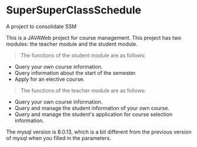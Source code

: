 # SuperSuperClassSchedule

A project to consolidate SSM

This is a JAVAWeb project for course management. This project has two modules: the teacher module and the student module.
> The functions of the student module are as follows: 
* Query your own course information.
* Query information about the start of the semester.
* Apply for an elective course.
> The functions of the teacher module are as follows: 
* Query your own course information. 
* Query and manage the student information of your own course. 
* Query and manage the student's application for course selection information.


The mysql version is 8.0.13, which is a bit different from the previous version of mysql when you filled in the parameters.

